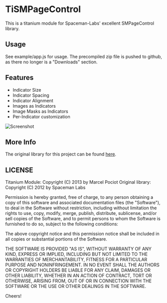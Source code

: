 TiSMPageControl
===========================================

This is a titanium module for Spaceman-Labs' excellent SMPageControl library.

## Usage
See example/app.js for usage.
The precompiled zip file is pushed to github, as there no longer is a "Downloads" section.

## Features
* Indicator Size
* Indicator Spacing
* Indicator Alignment
* Images as Indicators
* Image Masks as Indicators
* Per-Indicator customization

![Screenshot](http://www.marcelpociot.de/github/smpagecontrol.png)

## More Info

The original library for this project can be found [here](https://github.com/Spaceman-Labs/SMPageControl/).



LICENSE
-------------------------
Titanium Module: 	Copyright (C) 2013 by Marcel Pociot
Original library: 	Copyright (C) 2012 by Spaceman Labs

Permission is hereby granted, free of charge, to any person obtaining a copy of this software and associated documentation files (the "Software"), to deal in the Software without restriction, including without limitation the rights to use, copy, modify, merge, publish, distribute, sublicense, and/or sell copies of the Software, and to permit persons to whom the Software is furnished to do so, subject to the following conditions:

The above copyright notice and this permission notice shall be included in all copies or substantial portions of the Software.

THE SOFTWARE IS PROVIDED "AS IS", WITHOUT WARRANTY OF ANY KIND, EXPRESS OR IMPLIED, INCLUDING BUT NOT LIMITED TO THE WARRANTIES OF MERCHANTABILITY, FITNESS FOR A PARTICULAR PURPOSE AND NONINFRINGEMENT. IN NO EVENT SHALL THE AUTHORS OR COPYRIGHT HOLDERS BE LIABLE FOR ANY CLAIM, DAMAGES OR OTHER LIABILITY, WHETHER IN AN ACTION OF CONTRACT, TORT OR OTHERWISE, ARISING FROM, OUT OF OR IN CONNECTION WITH THE SOFTWARE OR THE USE OR OTHER DEALINGS IN THE SOFTWARE.


Cheers!
